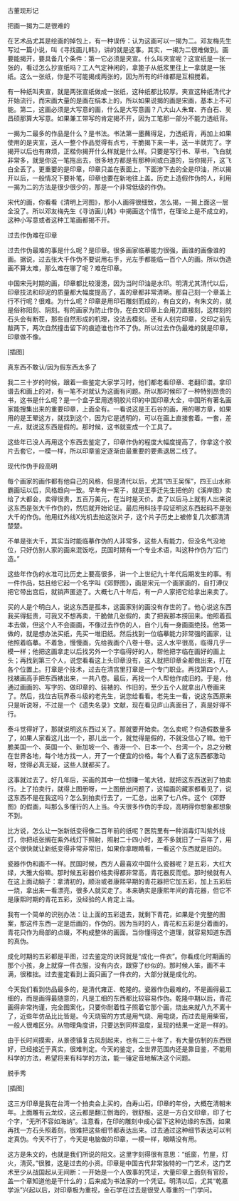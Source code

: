            

古董现形记

把画一揭为二是很难的

在艺术品尤其是绘画的掉包上，有一种误传：认为这画可以一揭为二。邓友梅先生写过一篇小说，叫《寻找画儿韩》，讲的就是这事。其实，一揭为二很难做到。画要能揭开，要具备几个条件：第一它必须是夹宣。什么叫夹宣呢？这宣纸是一张一张的，看过怎么抄宣纸吗？工人气定神闲的，拿篦子从纸浆里往上一拿就是一张纸。这么一张纸，你是不可能揭成两张的，因为所有的纤维都是互相搅着。

有一种纸叫夹宣，就是两张宣纸做成一张纸，这种纸都比较厚。夹宣这种纸清代才开始流行，而宋画大量的是画在绢本上的，所以如果说揭的画是宋画，基本上不可能。第二，这画必须是大写意的画，什么是大写意画？八大山人朱耷、齐白石、吴昌硕那算大写意。如果兼工带写的肯定揭不开，因为工笔那一部分不能力透纸背。

一揭为二最多的作品是什么？是书法。书法第一墨蘸得足，力透纸背，再加上如果使用的是夹宣，送人一整个作品觉得有点亏，干脆揭下来一半，送一半就完了。字揭开以后也有麻烦，正楷你揭开什么样就是什么样。只要是写行书、草书，飞白就非常多，就是你这一笔拖出去，很多地方都是有那种间或白道的，当你揭开，这飞白全丢了。更重要的是印章，印章只盖在表面上，下面渗下去的全是印油，所以揭开以后，一般情况下要补笔，印章也要在新地往上盖。历史上造假作伪的人，利用一揭为二的方法是很少很少的，那是一个非常低级的作伪。

宋代的画，你看看《清明上河图》，那小人画得很细致，怎么揭，一揭上面这一层全没了。所以邓友梅先生《寻访画儿韩》中揭画这个情节，在理论上是不成立的，这种小写意或者这种工笔画都揭不开。

过去作伪难在印章

过去作伪最难的事是什么呢？是印章。很多画家临摹能力很强，画谁的画像谁的画。据说，过去张大千作伪不要说用右手，光左手都能临一百个人的画。所以伪造画不算太难，那么难在哪了呢？难在印章。

中国宋元时期的画，印章都比较漫漶，因为当时印油是水印。明清尤其清代以后，印章技法和印泥的质量都大幅度提高了，盖的章都非常清晰。那自己刻一个章盖上行不行呢？很难。为什么呢？印章是用印石雕刻而成的，有白文的，有朱文的，就是俗称阳刻、阴刻。有的画家为防止作伪，在白文印章上会用刀直接刻，这样刻的石头会有断茬，那些自然形成的机理，没法去模刻。还有人刻完印章，交印之前先敲两下，两次自然撞击留下的痕迹谁也作不了伪。所以过去作伪最难的就是印章，印章做不像。

[插图]

真东西不敢认/因为假东西太多了

我二三十岁的时候，跟着一些鉴定大家学习时，他们都老看印章、老翻印谱。拿印谱去和画上的对，有一笔不对就认为这画有问题。所以那时候印了一种特别昂贵的书，这书是什么呢？是一个盒子里用透明胶片印的中国印章大全，中国所有著名画家能搜集出来的重要印章，上面全有。一看说这是王石谷的画，用的哪方章，如果用的是王翚这方，就找到这个，因为它是透明的，可以在画上直接套着。一套，差一点，就说这东西是假的。那时候，这书就变成一个工具了。

这些年已没人再用这个东西去鉴定了，印章作伪的程度大幅度提高了，你拿这个胶片去套它，一模一样，所以印章鉴定逐渐由最重要的要素退居二线了。

现代作伪手段高明

每个画家的画作都有他自己的风格，但是清代以后，尤其“四王吴恽”，四王山水称霸画坛以后，风格趋向一致。早年有一案子，就是王季迁先生把他的《溪岸图》卖给了大都会，卖得很贵，五百万美元，在当时是天价。卖了以后马上就有人出来说这东西是张大千作伪的，然后就开始论证。最后用科技手段证明这东西起码不是张大千的作伪。他用红外线X光机去拍这张片子，这个片子历史上被修复几次都清清楚楚。

不单是张大千，其实当时能临摹作伪的人非常多，这些人有能力，但没名气没地位，只好仿别人家的画来混饭吃，民国时期有一个专业术语，叫这种作伪为“后门造。”

这些年作伪的水准可比历史上要高很多，讲一个上世纪九十年代后期发生的事。有一件作品，姑且给它起一个名字叫《郊野图》，画是宋元一个画家画的，自打溥仪把它带出宫后，就销声匿迹了。大概七八十年后，有一户人家把它给拿出来卖了。

买的人是个明白人，说这东西是孤本，这画家别的画没有存世的了。他心说这东西我买得挺贵，可我又不想再卖，干脆做几张假的，卖了把我那本捞回来。他照着孤本去做，但这个人不会画画，不像过去作伪的人，自个儿有一身画画绝技。他第一做的，就是想办法买纸，先买一堆旧纸。然后找到一位临摹能力非常强的画家，让他照着临摹。不着急，慢慢画，先给我画个八卷十卷。这人水平很高，临得几乎一模一样；他把这画拿走以后找另外一个字临得好的人，帮他把字临在画好的画上头；再找到第三个人，说您看看这上头印章没有，这人就把印章全都做出来，打在各个位置上。打章是个技术，过去在清宫里打章是一个专门职业。再找第四个人，找裱画高手把东西裱出来，一共八卷。最后，再找一个人帮他作成旧的。于是，他通过画画的、写字的、做印章的、装裱的、作旧的，至少五个人就拿出八卷画来了。然后，找位古玩界泰斗级的老先生，说您给看看。老先生一看，说这东西原来只是听说呀，不过是一个《遗失名录》文献，现在看见庐山真面目了，真是好得不行。

泰斗觉得好了，那就说明这东西过关了。那就要开始卖。怎么卖呢？你造假数量多了，如果人家看这儿出一个，那儿出一个，就觉得是假的，不就没信心了嘛。他干脆美国一个、英国一个、新加坡一个、香港一个、日本一个、台湾一个，总之分散在世界各地，每个地方找一人，开了一个便宜的价格。每个人看了这东西都激动呀，觉得必真无疑，这些人就都买了。

这事就过去了。好几年后，买画的其中一位想赚一笔大钱，就把这东西送到了拍卖行。上了拍卖行，就得上图册呀，一上图册出问题了，这幅画的藏家都看见了，说这东西不是在我这吗？怎么到拍卖行去了，一汇总，出来了七八件。这个《郊野图》的假画，叫那么多懂行的人上当。今天很多作伪的手段，高明得你想象都想象不到。

比方说，怎么让一张新纸变得像二百年前的纸呢？医院里有一种消毒灯叫紫外线灯，你把纸张搁在紫外线灯下照射，照射二十四小时，差不多就旧了一百年了，用这个很快就让新纸变得非常非常旧，如果你拿眼睛看，一看这个东西就是旧的。

瓷器作伪和画不一样。民国时候，西方人最喜欢中国什么瓷器呢？是五彩，大红大绿，大雅大俗嘛。那时候五彩器价格卖得都非常高，青花器反而低。那时候就有人在这上面动脑子：拿清初的，顺治或者康熙早期的青花器把它加五彩，加上五彩后一烧，拿出来一看漂亮，很多人就买走了。本来确实是康熙年间的青花器，但它不是康熙时期的青花五彩，没经验的人肯定上当。

我有一个简单的识别办法：让上面的五彩退去，就剩下青花，如果是个完整的图案，那这件东西一定是后画的，作伪的。因为当时的人，青花和五彩是分着画的，青花只作为局部的点缀，不构成整体的画面。当你懂得这个道理，就容易知道东西的真伪。

成化时期的五彩都是平图，过去鉴定的诀窍就是“成化一件衣”。你看成化时期画的那个小孩，身上就穿一件衣服，没有内衣，跟穿了纱似的。那时候人笨，画不丰满，很稚拙。过去鉴定看到上面只画了一件衣的，大部分就是成化的。

今天我们看到仿品最多的，是清代雍正、乾隆的。瓷器作伪最难的，不是画得最工细的，而是画得最随意的，凡是工细的东西都比较容易作伪。乾隆中期以后，青花画得非常拘谨，完全图案化，只要你耐着性子照着它那个画，烧出来就八九不离十了，近些年仿品比比皆是。今天烧窑的方式是用气烧、用电烧，而过去是用柴窑，一般人很难区分。从物理角度讲，只要达到同样温度，呈现的结果一定是一样的。

由于长时间摸索，从景德镇复古风刮起来，也有二三十年了，有大量仿制的东西很好，已经接近于真实，很难判定。今天的鉴定，全世界范围内还是靠目鉴，不能用科学的方法，希望将来有科学的方法，能一锤定音地解决这个问题。

脱手秀

[插图]

这三方印章是我在台湾一个拍卖会上买的，白寿山石。印章的年份，大概在清朝末年。上面雕有云龙纹，这云都是翻江倒海的，很舒服。这是一方白文印章，印了七个字，“无所不容如海纳”。注意看，在印的雕刻中成心留下这种边缘的东西，如果再找一方石头照着刻，很难把这些细节都表达出来。过去通过这种细节表达可以判定真伪。今天不行了，今天是电脑做的印章，一模一样，眼睛没有用。

这方是朱文的，也就是我们所说的阳文。这里字刻得很有意思：“纸窗，竹屋，灯火，清荧。”很雅，这是过去的小资。印章是中国古代非常独特的一门艺术，这门艺术至少从战国起从无间断：一开始是一个人做事的凭证，大量印章上面刻有官阶，盖一个章知道他是干什么的；后来成为书法家的一个凭证。明清以后，尤其“乾嘉学派”兴起以后，对印章极为重视，金石学在过去是很受人尊重的一门学问。